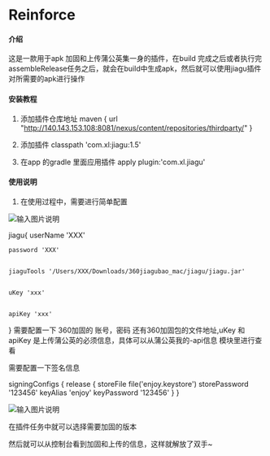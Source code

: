 # Reinforce

#### 介绍

这是一款用于apk 加固和上传蒲公英集一身的插件，在build 完成之后或者执行完assembleRelease任务之后，就会在build中生成apk，然后就可以使用jiagu插件 对所需要的apk进行操作

#### 安装教程

1.  添加插件仓库地址 maven {
    url "http://140.143.153.108:8081/nexus/content/repositories/thirdparty/"
  }

2.  添加插件 classpath 'com.xl:jiagu:1.5'
3.  在app 的gradle 里面应用插件 
    apply plugin:'com.xl.jiagu'
#### 使用说明

1.  在使用过程中，需要进行简单配置


![输入图片说明](https://images.gitee.com/uploads/images/2021/0607/085017_23b63268_2009037.png "屏幕截图.png")

jiagu{
    userName 'XXX'



    password 'XXX'


    jiaguTools '/Users/XXX/Downloads/360jiagubao_mac/jiagu/jiagu.jar'


    uKey 'xxx'


    apiKey 'xxx'
}
需要配置一下 360加固的 账号，密码 还有360加固包的文件地址,uKey 和apiKey 是上传蒲公英的必须信息，具体可以从蒲公英我的-api信息 模块里进行查看



需要配置一下签名信息


  signingConfigs {
        release {
            storeFile file('enjoy.keystore')
            storePassword '123456'
            keyAlias 'enjoy'
            keyPassword '123456'
        }
    }


![输入图片说明](https://images.gitee.com/uploads/images/2021/0606/221409_07f02da8_2009037.png "屏幕截图.png")

在插件任务中就可以选择需要加固的版本

然后就可以从控制台看到加固和上传的信息，这样就解放了双手~
